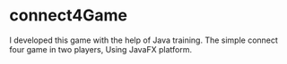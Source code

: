 # connect4Game
I developed this game with the help of Java training. The simple connect four game in  two players, Using JavaFX platform.
